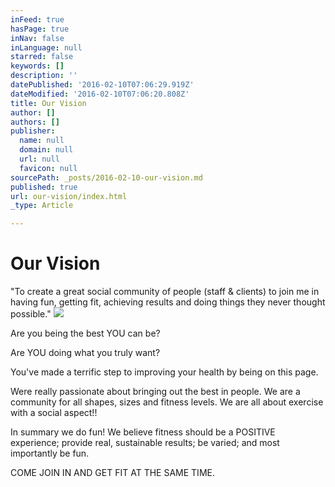 ```yaml
---
inFeed: true
hasPage: true
inNav: false
inLanguage: null
starred: false
keywords: []
description: ''
datePublished: '2016-02-10T07:06:29.919Z'
dateModified: '2016-02-10T07:06:20.808Z'
title: Our Vision
author: []
authors: []
publisher:
  name: null
  domain: null
  url: null
  favicon: null
sourcePath: _posts/2016-02-10-our-vision.md
published: true
url: our-vision/index.html
_type: Article

---
```

# Our Vision

"To create a great social community of people (staff & clients) to join me in having fun, getting fit, achieving results and doing things they never thought possible."
![](https://the-grid-user-content.s3-us-west-2.amazonaws.com/ad2191e8-8425-4f66-ac53-1f134fee44c6.jpg)

Are you being the best YOU can be?

Are YOU doing what you truly want? 

You've made a terrific step to improving your health by being on this page. 

Were really passionate about bringing out the best in people. We are a community for all shapes, sizes and fitness levels.
We are all about exercise with a social aspect!! 

In summary we do fun! We believe fitness should be a POSITIVE experience; provide real, sustainable results; be varied; and most importantly be fun.

COME JOIN IN AND GET FIT AT THE SAME TIME.